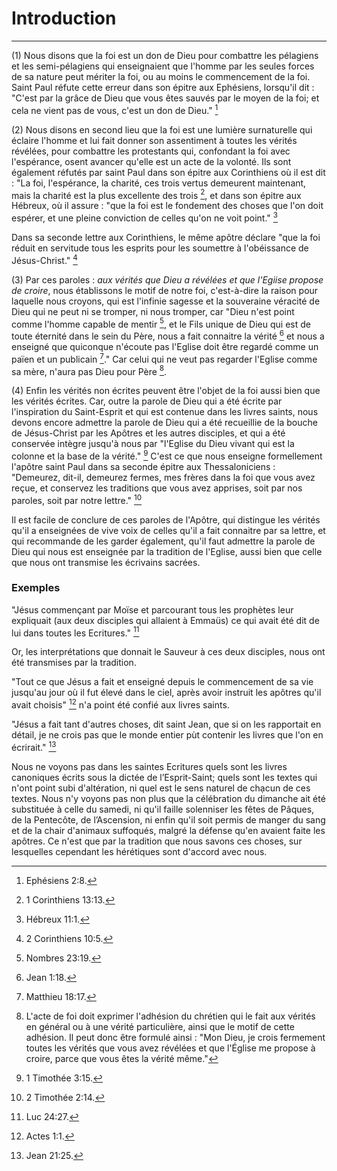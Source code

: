# Introduction

***

(1) Nous disons que la foi est un don de Dieu pour combattre les pélagiens et les semi-pélagiens qui enseignaient que l'homme par les seules forces de sa nature peut mériter la foi, ou au moins le commencement de la foi. Saint Paul réfute cette erreur dans son épitre aux Ephésiens, lorsqu'il dit : "C'est par la grâce de Dieu que vous êtes sauvés par le moyen de la foi; et cela ne vient pas de vous, c'est un don de Dieu." [^1]

[^1]: Ephésiens 2:8.

(2) Nous disons en second lieu que la foi est une lumière surnaturelle qui éclaire l'homme et lui fait donner son assentiment à toutes les vérités révélées, pour combattre les protestants qui, confondant la foi avec l'espérance, osent avancer qu'elle est un acte de la volonté. Ils sont également réfutés par saint Paul dans son épitre aux Corinthiens où il est dit : "La foi, l'espérance, la charité, ces trois vertus demeurent maintenant, mais la charité est la plus excellente des trois [^2], et dans son épitre aux Hébreux, où il assure : "que la foi est le fondement des choses que l'on doit espérer, et une pleine conviction de celles qu'on ne voit point." [^3]

[^2]: 1 Corinthiens 13:13.

[^3]: Hébreux 11:1.

Dans sa seconde lettre aux Corinthiens, le même apôtre déclare "que la foi réduit en servitude tous les esprits pour les soumettre à l'obéissance de Jésus-Christ." [^4]

[^4]: 2 Corinthiens 10:5.

(3) Par ces paroles : *aux vérités que Dieu a révélées et que l'Egiise propose de croire*, nous établissons le motif de notre foi, c'est-à-dire la raison pour laquelle nous croyons, qui est l'infinie sagesse et la souveraine véracité de Dieu qui ne peut ni se tromper, ni nous tromper, car "Dieu n'est point comme l'homme capable de mentir [^5], et le Fils unique de Dieu qui est de toute éternité dans le sein du Père, nous a fait connaitre la vérité [^6] et nous a enseigné que quiconque n'écoute pas l'Eglise doit être regardé comme un païen et un publicain [^7]." Car celui qui ne veut pas regarder l'Eglise comme sa mère, n'aura pas Dieu pour Père [^8].

[^5]: Nombres 23:19.

[^6]: Jean 1:18.

[^7]: Matthieu 18:17.

[^8]: L'acte de foi doit exprimer l'adhésion du chrétien qui le fait aux vérités en général ou à une vérité particulière, ainsi que le motif de cette adhésion. Il peut donc être formulé ainsi : "Mon Dieu, je crois fermement toutes les vérités que vous avez révélées et que l'Église me propose à croire, parce que vous êtes la vérité même."

(4) Enfin les vérités non écrites peuvent être l'objet de la foi aussi bien que les vérités écrites. Car, outre la parole de Dieu qui a été écrite par l'inspiration du Saint-Esprit et qui est contenue dans les livres saints, nous devons encore admettre la parole de Dieu qui a été recueillie de la bouche de Jésus-Christ par les Apôtres et les autres disciples, et qui a été conservée intègre jusqu'à nous par "l'Eglise du Dieu vivant qui est la colonne et la base de la vérité." [^9] C'est ce que nous enseigne formellement l'apôtre saint Paul dans sa seconde épitre aux Thessaloniciens : "Demeurez, dit-il, demeurez fermes, mes frères dans la foi que vous avez reçue, et conservez les traditions que vous avez apprises, soit par nos paroles, soit par notre lettre." [^10]

Il est facile de conclure de ces paroles de l'Apôtre, qui distingue les vérités qu'il a enseignées de vive voix de celles qu'il a fait connaitre par sa lettre, et qui recommande de les garder également, qu'il faut admettre la parole de Dieu qui nous est enseignée par la tradition de l'Eglise, aussi bien que celle que nous ont transmise les écrivains sacrées.

[^9]: 1 Timothée 3:15.

[^10]: 2 Timothée 2:14.

### Exemples

"Jésus commençant par Moïse et parcourant tous les prophètes leur expliquait (aux deux disciples qui allaient à Emmaüs) ce qui avait été dit de lui dans toutes les Ecritures." [^11]

[^11]: Luc 24:27.

Or, les interprétations que donnait le Sauveur à ces deux disciples, nous ont été transmises par la tradition.

"Tout ce que Jésus a fait et enseigné depuis le commencement de sa vie jusqu'au jour où il fut élevé dans le ciel, après avoir instruit les apôtres qu'il avait choisis" [^12] n'a point été confié aux livres saints.

[^12]: Actes 1:1.

"Jésus a fait tant d'autres choses, dit saint Jean, que si on les rapportait en détail, je ne crois pas que le monde entier pùt contenir les livres que l'on en écrirait." [^13]

[^13]: Jean 21:25.

Nous ne voyons pas dans les saintes Ecritures quels sont les livres canoniques écrits sous la dictée de l’Esprit-Saint; quels sont les textes qui n'ont point subi d'altération, ni quel est le sens naturel de chạcun de ces textes. Nous n'y voyons pas non plus que la célébration du dimanche ait été substituée à celle du samedi, ni qu'il faille solenniser les fêtes de Pâques, de la Pentecôte, de l’Ascension, ni enfin qu'il soit permis de manger du sang et de la chair d'animaux suffoqués, malgré la défense qu'en avaient faite les apôtres. Ce n'est que par la tradition que nous savons ces choses, sur lesquelles cependant les hérétiques sont d'accord avec nous.

